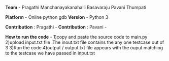 **Team** - Pragathi Manchanayakanahalli Basavaraju
           Pavani Thumpati

**Platform** - Online python gdb
**Version** - Python 3

**Contribution** : Pragathi - 
**Contribution** : Pavani - 

**How to run the code** - 1)copy and paste the source code to main.py 
                          2)upload input.txt file .The inout.txt file contains the any one testcase out of 3 
                          3)Run the code
                          4)output / output.txt file appears with the ouput matching to the testcase we have passed in input.txt
           

